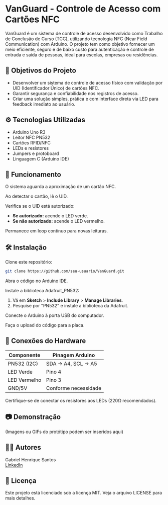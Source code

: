 # VanGuard - Controle de Acesso com Cartões NFC

VanGuard é um sistema de controle de acesso desenvolvido como Trabalho de Conclusão de Curso (TCC), utilizando tecnologia NFC (Near Field Communication) com Arduino. O projeto tem como objetivo fornecer um meio eficiente, seguro e de baixo custo para autenticação e controle de entrada e saída de pessoas, ideal para escolas, empresas ou residências.

## 🎯 Objetivos do Projeto
- Desenvolver um sistema de controle de acesso físico com validação por UID (Identificador Único) de cartões NFC.
- Garantir segurança e confiabilidade nos registros de acesso.
- Criar uma solução simples, prática e com interface direta via LED para feedback imediato ao usuário.

## ⚙️ Tecnologias Utilizadas
- Arduino Uno R3
- Leitor NFC PN532
- Cartões RFID/NFC
- LEDs e resistores
- Jumpers e protoboard
- Linguagem C (Arduino IDE)

## 🔌 Funcionamento
O sistema aguarda a aproximação de um cartão NFC.

Ao detectar o cartão, lê o UID.

Verifica se o UID está autorizado:

- **Se autorizado:** acende o LED verde.
- **Se não autorizado:** acende o LED vermelho.

Permanece em loop contínuo para novas leituras.

## 🛠️ Instalação
Clone este repositório:

```bash
git clone https://github.com/seu-usuario/VanGuard.git
```

Abra o código no Arduino IDE.

Instale a biblioteca Adafruit_PN532:

1. Vá em **Sketch** > **Include Library** > **Manage Libraries**.
2. Pesquise por "PN532" e instale a biblioteca da Adafruit.

Conecte o Arduino à porta USB do computador.

Faça o upload do código para a placa.

## 🔗 Conexões do Hardware

| Componente          | Pinagem Arduino                  |
|---------------------|-----------------------------------|
| PN532 (I2C)         | SDA → A4, SCL → A5                |
| LED Verde           | Pino 4                            |
| LED Vermelho        | Pino 3                            |
| GND/5V              | Conforme necessidade             |

Certifique-se de conectar os resistores aos LEDs (220Ω recomendados).

## 📷 Demonstração
(Imagens ou GIFs do protótipo podem ser inseridos aqui)

## 👨‍💻 Autores
Gabriel Henrique Santos  
[LinkedIn](http://www.linkedin.com/in/gabriel-henrique-santos-dev)

## 📄 Licença
Este projeto está licenciado sob a licença MIT. Veja o arquivo LICENSE para mais detalhes.

